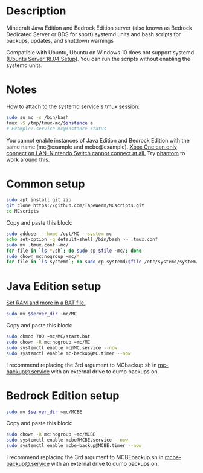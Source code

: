 # Description
Minecraft Java Edition and Bedrock Edition server (also known as Bedrock Dedicated Server or BDS for short) systemd units and bash scripts for backups, updates, and shutdown warnings

Compatible with Ubuntu, Ubuntu on Windows 10 does not support systemd ([Ubuntu Server 18.04 Setup](https://gist.github.com/TapeWerm/d65ae4aeb6653b669e68b0fb25ec27f3)). You can run the scripts without enabling the systemd units.
# Notes
How to attach to the systemd service's tmux session:
```bash
sudo su mc -s /bin/bash
tmux -S /tmp/tmux-mc/$instance a
# Example: service mc@instance status
```

You cannot enable instances of Java Edition and Bedrock Edition with the same name (mc@example and mcbe@example). [Xbox One can only connect on LAN, Nintendo Switch cannot connect at all.](https://help.mojang.com/customer/en/portal/articles/2954250-dedicated-servers-for-minecraft-on-bedrock) Try [phantom](https://github.com/jhead/phantom) to work around this.
# Common setup
```bash
sudo apt install git zip
git clone https://github.com/TapeWerm/MCscripts.git
cd MCscripts
```
Copy and paste this block:
```bash
sudo adduser --home /opt/MC --system mc
echo set-option -g default-shell /bin/bash >> .tmux.conf
sudo mv .tmux.conf ~mc/
for file in `ls *.sh`; do sudo cp $file ~mc/; done
sudo chown mc:nogroup ~mc/*
for file in `ls systemd`; do sudo cp systemd/$file /etc/systemd/system/; done
```
# Java Edition setup
[Set RAM and more in a BAT file.](https://minecraft.gamepedia.com/Tutorials/Setting_up_a_server#Creating_a_.bat_file_to_store_the_commands)
```bash
sudo mv $server_dir ~mc/MC
```
Copy and paste this block:
```bash
sudo chmod 700 ~mc/MC/start.bat
sudo chown -R mc:nogroup ~mc/MC
sudo systemctl enable mc@MC.service --now
sudo systemctl enable mc-backup@MC.timer --now
```
I recommend replacing the 3rd argument to MCbackup.sh in [mc-backup@.service](systemd/mc-backup@.service) with an external drive to dump backups on.
# Bedrock Edition setup
```bash
sudo mv $server_dir ~mc/MCBE
```
Copy and paste this block:
```bash
sudo chown -R mc:nogroup ~mc/MCBE
sudo systemctl enable mcbe@MCBE.service --now
sudo systemctl enable mcbe-backup@MCBE.timer --now
```
I recommend replacing the 3rd argument to MCBEbackup.sh in [mcbe-backup@.service](systemd/mcbe-backup@.service) with an external drive to dump backups on.
